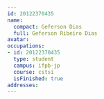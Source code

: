```yaml
---
id: 20122370435
name:
  compact: Geferson Dias
  full: Geferson Ribeiro Dias
avatar:
occupations:
- id: 20122370435
  type: student
  campus: ifpb-jp
  course: cstsi
  isFinished: true
addresses:
---
```

